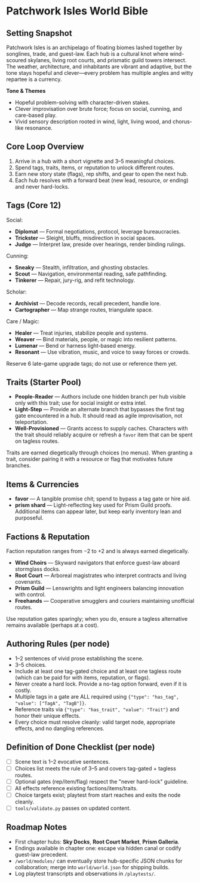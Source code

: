 # Patchwork Isles World Bible

## Setting Snapshot
Patchwork Isles is an archipelago of floating biomes lashed together by songlines, trade, and guest-law. Each hub is a cultural knot where wind-scoured skylanes, living root courts, and prismatic guild towers intersect. The weather, architecture, and inhabitants are vibrant and adaptive, but the tone stays hopeful and clever—every problem has multiple angles and witty repartee is a currency.

**Tone & Themes**
- Hopeful problem-solving with character-driven stakes.
- Clever improvisation over brute force; focus on social, cunning, and care-based play.
- Vivid sensory description rooted in wind, light, living wood, and chorus-like resonance.

## Core Loop Overview
1. Arrive in a hub with a short vignette and 3–5 meaningful choices.
2. Spend tags, traits, items, or reputation to unlock different routes.
3. Earn new story state (flags), rep shifts, and gear to open the next hub.
4. Each hub resolves with a forward beat (new lead, resource, or ending) and never hard-locks.

## Tags (Core 12)
Social:
- **Diplomat** — Formal negotiations, protocol, leverage bureaucracies.
- **Trickster** — Sleight, bluffs, misdirection in social spaces.
- **Judge** — Interpret law, preside over hearings, render binding rulings.

Cunning:
- **Sneaky** — Stealth, infiltration, and ghosting obstacles.
- **Scout** — Navigation, environmental reading, safe pathfinding.
- **Tinkerer** — Repair, jury-rig, and refit technology.

Scholar:
- **Archivist** — Decode records, recall precedent, handle lore.
- **Cartographer** — Map strange routes, triangulate space.

Care / Magic:
- **Healer** — Treat injuries, stabilize people and systems.
- **Weaver** — Bind materials, people, or magic into resilient patterns.
- **Lumenar** — Bend or harness light-based energy.
- **Resonant** — Use vibration, music, and voice to sway forces or crowds.

Reserve 6 late-game upgrade tags; do not use or reference them yet.

## Traits (Starter Pool)
- **People-Reader** — Authors include one hidden branch per hub visible only with this trait; use for social insight or extra intel.
- **Light-Step** — Provide an alternate branch that bypasses the first tag gate encountered in a hub. It should read as agile improvisation, not teleportation.
- **Well-Provisioned** — Grants access to supply caches. Characters with the trait should reliably acquire or refresh a `favor` item that can be spent on tagless routes.

Traits are earned diegetically through choices (no menus). When granting a trait, consider pairing it with a resource or flag that motivates future branches.

## Items & Currencies
- **favor** — A tangible promise chit; spend to bypass a tag gate or hire aid.
- **prism shard** — Light-reflecting key used for Prism Guild proofs.
Additional items can appear later, but keep early inventory lean and purposeful.

## Factions & Reputation
Faction reputation ranges from −2 to +2 and is always earned diegetically.
- **Wind Choirs** — Skyward navigators that enforce guest-law aboard stormglass docks.
- **Root Court** — Arboreal magistrates who interpret contracts and living covenants.
- **Prism Guild** — Lenswrights and light engineers balancing innovation with control.
- **Freehands** — Cooperative smugglers and couriers maintaining unofficial routes.

Use reputation gates sparingly; when you do, ensure a tagless alternative remains available (perhaps at a cost).

## Authoring Rules (per node)
- 1–2 sentences of vivid prose establishing the scene.
- 3–5 choices.
- Include at least one tag-gated choice and at least one tagless route (which can be paid for with items, reputation, or flags).
- Never create a hard lock. Provide a no-tag option forward, even if it is costly.
- Multiple tags in a gate are ALL required using `{"type": "has_tag", "value": ["TagA", "TagB"]}`.
- Reference traits via `{"type": "has_trait", "value": "Trait"}` and honor their unique effects.
- Every choice must resolve cleanly: valid target node, appropriate effects, and no dangling references.

## Definition of Done Checklist (per node)
- [ ] Scene text is 1–2 evocative sentences.
- [ ] Choices list meets the rule of 3–5 and covers tag-gated + tagless routes.
- [ ] Optional gates (rep/item/flag) respect the "never hard-lock" guideline.
- [ ] All effects reference existing factions/items/traits.
- [ ] Choice targets exist; playtest from start reaches and exits the node cleanly.
- [ ] `tools/validate.py` passes on updated content.

## Roadmap Notes
- First chapter hubs: **Sky Docks**, **Root Court Market**, **Prism Galleria**.
- Endings available in chapter one: escape via hidden canal or codify guest-law precedent.
- `/world/modules/` can eventually store hub-specific JSON chunks for collaboration; merge into `world/world.json` for shipping builds.
- Log playtest transcripts and observations in `/playtests/`.
